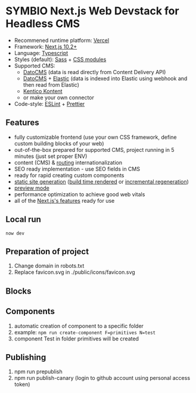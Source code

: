 # SYMBIO Next.js Web Devstack for Headless CMS

- Recommened runtime platform: [Vercel](https://vercel.com/)
- Framework: [Next.js 10.2+](https://nextjs.org/)
- Language: [Typescript](https://www.typescriptlang.org/)
- Styles (default): [Sass](https://sass-lang.com/) + [CSS modules](https://github.com/css-modules/css-modules)
- Supported CMS:
    - [DatoCMS](https://www.datocms.com/) (data is read directly from Content Delivery API)
    - [DatoCMS](https://www.datocms.com/) + [Elastic](https://www.elastic.co/) (data is indexed into Elastic using webhook and then read from Elastic)
    - [Kentico Kontent](https://kontent.ai/)
    - or make your own connector
- Code-style: [ESLint](https://eslint.org/) + [Prettier](https://prettier.io/)

## Features

- fully customizable frontend (use your own CSS framework, define custom building blocks of your web)
- out-of-the-box prepared for supported CMS, project running in 5 minutes (just set proper ENV)
- content (CMS) & [routing](https://nextjs.org/docs/advanced-features/i18n-routing) internationalization
- SEO ready implementation - use SEO fields in CMS
- ready for rapid creating custom components
- [static site generation](https://nextjs.org/docs/basic-features/data-fetching#getstaticprops-static-generation) ([build time rendered](https://nextjs.org/docs/basic-features/data-fetching#getstaticprops-static-generation)
  or [incremental regeneration](https://nextjs.org/docs/basic-features/data-fetching#incremental-static-regeneration))
- [preview mode](https://nextjs.org/docs/advanced-features/preview-mode)
- performance optimization to achieve good web vitals
- all of the [Next.js's features]() ready for use

## Local run

`now dev`

## Preparation of project

1. Change domain in robots.txt
1. Replace favicon.svg in ./public/icons/favicon.svg

## Blocks

## Components

1. automatic creation of component to a specific folder
2. example: `npm run create-component F=primitives N=test`
3. component Test in folder primitives will be created

## Publishing

1. npm run prepublish
2. npm run publish-canary (login to github account using personal access token)
